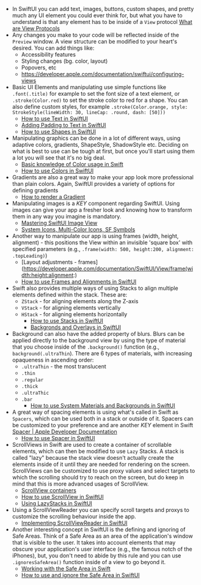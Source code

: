 - In SwiftUI you can add text, images, buttons, custom shapes, and pretty much any UI element you could ever think for, but what you have to understand is that any element has to be inside of a `View` protocol [What are View Protocols](https://developer.apple.com/documentation/swiftui/view)
- Any changes you make to your code will be reflected inside of the `Preview` window. A view structure can be modified to your heart's desired. You can add things like:
	- Accessibility features
	- Styling changes (bg. color, layout)
	- Popovers, etc
	- https://developer.apple.com/documentation/swiftui/configuring-views
- Basic UI Elements and manipulating use simple functions like `.font(.title)` for example to set the font size of a text element, or `.stroke(Color.red)` to set the stroke color to red for a shape. You can also define custom styles, for example `.stroke(Color.orange, style: StrokeStyle(lineWidth: 30, lineCap: .round, dash: [50]))`
	- [How to use Text in SwiftUI](https://www.youtube.com/watch?v=RKfkG01x79w&list=PLwvDm4VfkdphqETTBf-DdjCoAvhai1QpO&index=3&ab_channel=SwiftfulThinking)
	- [Adding Padding to Text in SwiftUI](https://www.swiftbysundell.com/articles/backgrounds-and-overlays-in-swiftui/)
	- [How to use Shapes in SwiftUI](https://www.youtube.com/watch?v=1dWHjdWgS5M&list=PLwvDm4VfkdphqETTBf-DdjCoAvhai1QpO&index=4&ab_channel=SwiftfulThinking)
- Manipulating graphics can be done in a lot of different ways, using adaptive colors, gradients, ShapeStyle, ShadowStyle etc. Deciding on what is best to use can be tough at first,  but once you'll start using them a lot you will see that it's no big deal.
	- [Basic knowledge of Color usage in Swift](https://developer.apple.com/documentation/swiftui/color)
	- [How to use Colors in SwiftUI](https://www.youtube.com/watch?v=pqnLevvM7Rs&list=PLwvDm4VfkdphqETTBf-DdjCoAvhai1QpO&index=5&ab_channel=SwiftfulThinking)
- Gradients are also a great way to make your app look more professional than plain colors. Again, SwiftUI provides a variety of options for defining gradients
	- [How to render a Gradient ](https://www.hackingwithswift.com/quick-start/swiftui/how-to-render-a-gradient)
- Manipulating images is a *KEY* component regarding SwiftUI. Using images can give your app a fresher look and knowing how to transform them in any way you imagine is mandatory. 
	- [Mastering SwiftUI Image View](https://www.swiftyplace.com/blog/mastering-swiftui-image-view)
	- [System Icons, Multi-Color Icons, SF Symbols](https://www.youtube.com/watch?v=Giq8jRnh0Gk&list=PLwvDm4VfkdphqETTBf-DdjCoAvhai1QpO&index=7&ab_channel=SwiftfulThinking)
- Another way to manipulate our app is using frames (width, height, alignment) - this positions the View within an invisible 'square box' with specified parameters (e.g., `.frame(width: 500, height:200, alignment: .topLeading)`)
	- [Layout adjustments - frames](https://developer.apple.com/documentation/SwiftUI/View/frame(width:height:alignment:)
	- [How to use Frames and Alignments in SwiftUI](https://www.youtube.com/watch?v=BN8IEiM_3qI&list=PLwvDm4VfkdphqETTBf-DdjCoAvhai1QpO&index=9&ab_channel=SwiftfulThinking)
- Swift also provides multiple ways of using Stacks to align multiple elements defined within the stack. These are:
	- `ZStack` - for aligning elements along the Z-axis
	- `VStack` - for aligning elements vertically
	- `HStack` - for aligning elements horizontally
		- [How to use Stacks in SwiftUI](https://www.youtube.com/watch?v=pv-vbUEzimk&list=PLwvDm4VfkdphqETTBf-DdjCoAvhai1QpO&index=11&ab_channel=SwiftfulThinking)
		- [Backgronds and Overlays in SwiftUI](https://www.swiftbysundell.com/articles/backgrounds-and-overlays-in-swiftui/)
- Background can also have the added property of blurs. Blurs can be applied directly to the background view by using the type of material that you choose inside of the `.background()` function (e.g., `background(.ultraThin`). There are 6 types of materials, with increasing opaqueness in ascending order:
	- `.ultraThin` - the most translucent
	- `.thin`
	- `.regular`
	- `.thick`
	- `.ultraThic`
	- `.bar`
		- [How to use System Materials and Backgrounds in SwiftUI](https://youtu.be/_PJstGf5XcE?si=HJ9btpT2-9HBg-oz)
- A great way of spacing elements is using what's called in Swift as `Spacers`, which can be used both in a stack or outside of it. Spacers can be customized to your preference and are another *KEY* element in Swift [Spacer | Apple Developer Documentation](https://developer.apple.com/documentation/swiftui/spacer)
	- [How to use Spacer in SwiftUI](https://www.youtube.com/watch?v=cL23Wx-zbJU&list=PLwvDm4VfkdphqETTBf-DdjCoAvhai1QpO&index=13&ab_channel=SwiftfulThinking)
- ScrollViews in Swift are used to create a container of scrollable elements, which can then be modified to use `Lazy` Stacks. A stack is called "lazy" because the stack view doesn't actually create the elements inside of it until they are needed for rendering on the screen. ScrollViews can be customized to use proxy values and select targets to which the scrolling should try to reach on the screen, but do keep in mind that this is more advanced usages of ScrollView.
	- [ScrollView containers](https://developer.apple.com/documentation/swiftui/scrollview)
	- [How to use ScrollView in SwiftUI](https://www.youtube.com/watch?v=9QhhpeYKjOs&list=PLwvDm4VfkdphqETTBf-DdjCoAvhai1QpO&index=16)
	- [Using LazyStacks in SwiftUI](https://www.youtube.com/watch?v=9QhhpeYKjOs&list=PLwvDm4VfkdphqETTBf-DdjCoAvhai1QpO&index=16)
- Using a ScrollViewReader you can specify scroll targets and proxys to customize the scrolling behaviour inside the app.
	- [Implementing ScrollViewReader in SwiftUI](https://www.youtube.com/watch?v=9QhhpeYKjOs&list=PLwvDm4VfkdphqETTBf-DdjCoAvhai1QpO&index=16)
- Another interesting concept in SwiftUI is the defining and ignoring of Safe Areas. Think of a Safe Area as an area of the application's window that is visible to the user. It takes into account elements that may obscure your application's user interface (e.g., the famous notch of the iPhones), but, you don't need to abide by this rule and you can use `.ignoresSafeArea()` function inside of a view to go beyond it.
	- [Working with the Safe Area in Swift](https://cocoacasts.com/swiftui-recipes-working-with-the-safe-area-in-swiftui#:~:text=What%20Is%20the%20Safe%20Area,without%20a%20physical%20home%20button.)
	- [How to use and ignore the Safe Area in SwiftUI](https://www.youtube.com/watch?v=_0NDKxvfg40&list=PLwvDm4VfkdphqETTBf-DdjCoAvhai1QpO&index=18)